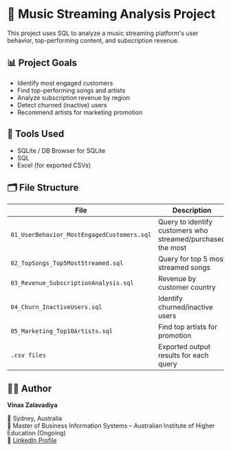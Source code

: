 
# 🎵 Music Streaming Analysis Project

This project uses SQL to analyze a music streaming platform's user behavior, top-performing content, and subscription revenue.

## 📊 Project Goals
- Identify most engaged customers
- Find top-performing songs and artists
- Analyze subscription revenue by region
- Detect churned (inactive) users
- Recommend artists for marketing promotion

## 🧰 Tools Used
- SQLite / DB Browser for SQLite
- SQL
- Excel (for exported CSVs)

## 🗂️ File Structure

| File | Description |
|------|-------------|
| `01_UserBehavior_MostEngagedCustomers.sql` | Query to identify customers who streamed/purchased the most |
| `02_TopSongs_Top5MostStreamed.sql` | Query for top 5 most streamed songs |
| `03_Revenue_SubscriptionAnalysis.sql` | Revenue by customer country |
| `04_Churn_InactiveUsers.sql` | Identify churned/inactive users |
| `05_Marketing_Top10Artists.sql` | Find top artists for promotion |
| `.csv files` | Exported output results for each query |

## 👨‍💻 Author
**Vinas Zalavadiya**

📍 Sydney, Australia  
💼 Master of Business Information Systems – Australian Institute of Higher Education (Ongoing)  
🔗 [LinkedIn Profile](https://www.linkedin.com/in/vinas-zalavadiya-3b341a221/)

